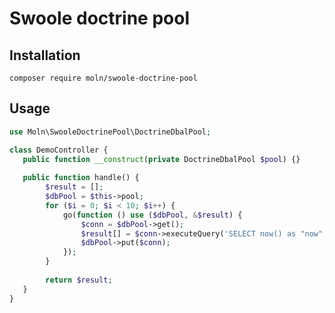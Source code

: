 Swoole doctrine pool
======================

Installation
--------------


```shell
composer require moln/swoole-doctrine-pool
```

Usage
--------


```php
use Moln\SwooleDoctrinePool\DoctrineDbalPool;

class DemoController {
   public function __construct(private DoctrineDbalPool $pool) {}
   
   public function handle() {
        $result = [];
        $dbPool = $this->pool;
        for ($i = 0; $i < 10; $i++) {
            go(function () use ($dbPool, &$result) {
                $conn = $dbPool->get();
                $result[] = $conn->executeQuery('SELECT now() as "now", sleep(1)')->fetchOne();
                $dbPool->put($conn);
            });
        }
        
        return $result;
   }
}
```